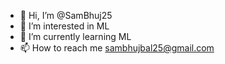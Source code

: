 - 👋 Hi, I’m @SamBhuj25
- 👀 I’m interested in ML
- 🌱 I’m currently learning ML
- 📫 How to reach me sambhujbal25@gmail.com
